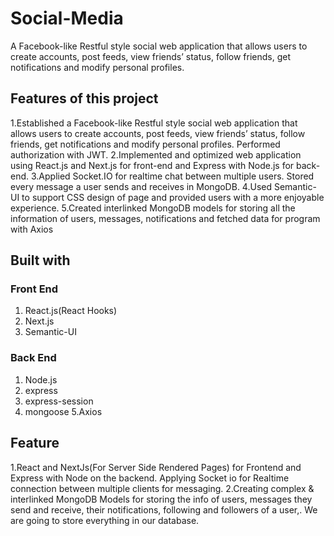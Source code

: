 # Social-Media
A Facebook-like Restful style social web application that allows users to create accounts, post feeds, view friends’ status, follow friends, get notifications and modify personal profiles.

## Features of this project
  1.Established a Facebook-like Restful style social web application that allows users to create accounts, post feeds, view friends’ status, follow      friends, get notifications and modify personal profiles. Performed authorization with JWT. 
  2.Implemented and optimized web application using React.js and Next.js for front-end and Express with Node.js for back-end. 
  3.Applied Socket.IO for realtime chat between multiple users. Stored every message a user sends and receives in MongoDB. 
  4.Used Semantic-UI to support CSS design of page and provided users with a more enjoyable experience. 
  5.Created interlinked MongoDB models for storing   all the information of users, messages, notifications and fetched data for program with Axios
  
  
  
## Built with
  ### Front End
  1. React.js(React Hooks)
  2. Next.js
  3. Semantic-UI
  ### Back End
  1. Node.js 
  2. express
  3. express-session
  4. mongoose
  5.Axios
 
 ## Feature
 1.React and NextJs(For Server Side Rendered Pages) for Frontend and Express with Node on the backend. Applying Socket io for Realtime connection between multiple clients for messaging.
 2.Creating complex & interlinked MongoDB Models for storing the info of users, messages they send and receive, their notifications, following and followers of a user,. We are going to store everything in our database.
 





